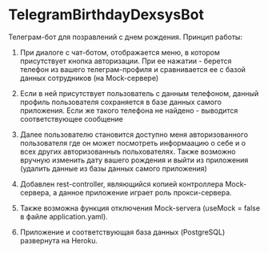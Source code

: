 # TelegramBirthdayDexsysBot

Телеграм-бот для позравлений с днем рождения.
Принцип работы:

1. При диалоге с чат-ботом, отображается меню, в котором присутствует кнопка авторизации.
При ее нажатии - берется телефон из вашего телеграм-профиля и сравнивается ее с базой данных сотрудников (на Mock-сервере)
2. Если в ней присутствует пользователь с данным телефоном, данный профиль пользователя сохраняется в базе данных самого приложения. Если же такого телефона не найдено - выводится соответствующее сообщение
3. Далее пользователю становится доступно меня авторизованного пользователя где он может посмотреть информаацию о себе и о всех других авторизованныъ польхователях.
 Также возможно вручную изменить дату вашего рождения и выйти из приложения (удалить данные из базы данных самого приложения)

4. Добавлен rest-controller, являющийся копией контроллера Mock-сервера, а данное приложение играет роль прокси-сервера.
5. Также возможна функция отключения Mock-servera (useMock = false в файле application.yaml).

6. Приложение и соответствующая база данных (PostgreSQL) развернута на Heroku.
